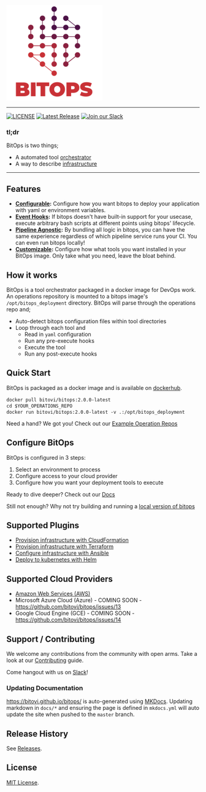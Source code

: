 [<img src="docs/assets/images/logo/Bitops(RGB)_L2_Full_4C.png" width="250"/>](docs/assets/images/logo/Bitops(RGB)_L2_Full_4C.png)

---------------------

[![LICENSE](https://img.shields.io/badge/license-MIT-green)](LICENSE.md)
[![Latest Release](https://img.shields.io/github/v/release/bitovi/bitops)](https://github.com/bitovi/bitops/releases)
[![Join our Slack](https://img.shields.io/badge/slack-join%20chat-611f69.svg)](https://www.bitovi.com/community/slack?utm_source=badge&utm_medium=badge&utm_campaign=pr-badge&utm_content=badge)

### tl;dr
BitOps is two things; 
- A automated tool [orchestrator](docs/about.md)
- A way to describe [infrastructure](docs/operations-repo-structure.md)

---------------------

## Features

* **[Configurable](docs/configuration-base.md):** Configure how you want bitops to deploy your application with yaml or environment variables.
* **[Event Hooks](docs/lifecycle.md):** If bitops doesn't have built-in support for your usecase, execute arbitrary bash scripts at different points using bitops' lifecycle.
* **[Pipeline Agnostic](docs/examples.md):** By bundling all logic in bitops, you can have the same experience regardless of which pipeline service runs your CI. You can even run bitops locally!
* **[Customizable](docs/plugins.md):** Configure how what tools you want installed in your BitOps image. Only take what you need, leave the bloat behind. 

## How it works

BitOps is a tool orchestrator packaged in a docker image for DevOps work. An operations repository is mounted to a bitops image's `/opt/bitops_deployment` directory. BitOps will parse through the operations repo and;

* Auto-detect bitops configuration files within tool directories
* Loop through each tool and
  * Read in `yaml` configuration
  * Run any pre-execute hooks
  * Execute the tool
  * Run any post-execute hooks

## Quick Start
BitOps is packaged as a docker image and is available on [dockerhub](https://hub.docker.com/r/bitovi/bitops).
```
docker pull bitovi/bitops:2.0.0-latest
cd $YOUR_OPERATIONS_REPO
docker run bitovi/bitops:2.0.0-latest -v .:/opt/bitops_deployment
```

Need a hand? We got you! Check out our [Example Operation Repos](https://github.com/bitovi/operations-test)

## Configure BitOps
BitOps is configured in 3 steps:

1. Select an environment to process
2. Configure access to your cloud provider
3. Configure how you want your deployment tools to execute

Ready to dive deeper? Check out our [Docs](docs/configuration-base.md)

Still not enough? Why not try building and running a [local version of bitops](docs/development-local.md)

## Supported Plugins
* [Provision infrastructure with CloudFormation](https://github.com/bitops-plugins/cloudformation/blob/main/README.md)
* [Provision infrastructure with Terraform](https://github.com/bitops-plugins/terraform/blob/main/README.md)
* [Configure infrastructure with Ansible](https://github.com/bitops-plugins/ansible/blob/main/README.md)
* [Deploy to kubernetes with Helm](https://github.com/bitops-plugins/helm/blob/main/README.md)

## Supported Cloud Providers
* [Amazon Web Services (AWS)](https://github.com/bitops-plugins/aws/blob/main/README.md)
* Microsoft Azure Cloud (Azure) - COMING SOON - https://github.com/bitovi/bitops/issues/13
* Google Cloud Engine (GCE) - COMING SOON - https://github.com/bitovi/bitops/issues/14

## Support / Contributing

We welcome any contributions from the community with open arms. Take a look at our [Contributing](docs/contributing/contributing.md) guide.

Come hangout with us on [Slack](https://www.bitovi.com/community/slack)!

### Updating Documentation

https://bitovi.github.io/bitops/ is auto-generated using [MKDocs](https://www.mkdocs.org/). Updating markdown in `docs/*` and ensuring the page is defined in `mkdocs.yml` will auto update the site when pushed to the `master` branch.

## Release History

See [Releases](https://github.com/bitovi/bitops/releases).

## License

[MIT License](/license).